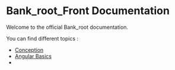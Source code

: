 # Bank_root_Front Documentation

Welcome to the official Bank_root documentation.

You can find different topics : 

* [Conception](./design.md)
* [Angular Basics](./angular-basics.md)
* 
